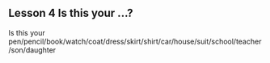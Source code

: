 ## Lesson 4 Is this your ...?

Is this your pen/pencil/book/watch/coat/dress/skirt/shirt/car/house/suit/school/teacher/son/daughter